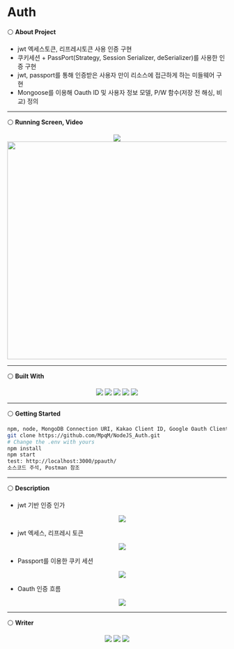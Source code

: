 # Auth
⚪ **About Project**
  * jwt 엑세스토큰, 리프레시토큰 사용 인증 구현
  * 쿠키세션 + PassPort(Strategy, Session Serializer, deSerializer)를 사용한 인증 구현
  * jwt, passport를 통해 인증받은 사용자 만이 리소스에 접근하게 하는 미들웨어 구현
  * Mongoose를 이용해 Oauth ID 및 사용자 정보 모델, P/W 함수(저장 전 해싱, 비교) 정의

* * *

⚪ **Running Screen, Video**
<p align ="center">
<a href="https://www.youtube.com/watch?v=vQkZ0dgmi9I"><img src ="https://img.shields.io/badge/youtube-FF0000.svg?&style=for-the-badge&logo=youtube&logoColor=white"/></a>
</br>
<img width="700" height="500" src="https://user-images.githubusercontent.com/79093184/268300607-ec6350cc-e75c-4796-b58d-3ce3a4182c51.png"/>
</p>

* * *

⚪ **Built With**
<p align ="center">
  <img src ="https://img.shields.io/badge/ejs-F7DF1E.svg?&style=for-the-badge&logo=ejs&logoColor=white"/> <img src ="https://img.shields.io/badge/javascript-F7DF1E.svg?&style=for-the-badge&logo=JavaScript&logoColor=white"/> <img src ="https://img.shields.io/badge/express-339933.svg?&style=for-the-badge&logo=express&logoColor=white"/> <img src ="https://img.shields.io/badge/nodejs-339933.svg?&style=for-the-badge&logo=nodedotjs&logoColor=white"/> <img src ="https://img.shields.io/badge/mongodb-339933.svg?&style=for-the-badge&logo=mongodb&logoColor=white"/>
</p>

* * *

⚪ **Getting Started**
  ```bash
  npm, node, MongoDB Connection URI, Kakao Client ID, Google Oauth Client ID
  git clone https://github.com/MpqM/NodeJS_Auth.git
  # Change the .env with yours
  npm install
  npm start
  test: http://localhost:3000/ppauth/
  소스코드 주석, Postman 참조
  ```

* * *

⚪ **Description**
 * jwt 기반 인증 인가
   <p align ="center"><img src="https://user-images.githubusercontent.com/79093184/268309865-786a47dc-375f-4eae-bf8e-1834a2a7002c.png"/></p>
 * jwt 엑세스, 리프레시 토큰
   <p align ="center"><img src="https://user-images.githubusercontent.com/79093184/268310086-41f36848-0fa9-4de2-b80b-019cb2eacc1b.png"/></p>
 * Passport를 이용한 쿠키 세션
   <p align ="center"><img src="https://user-images.githubusercontent.com/79093184/268310220-7ddbc695-f9a4-4231-88bd-53142ffda367.png"/></p>
 * Oauth 인증 흐름
   <p align ="center"><img src="https://user-images.githubusercontent.com/79093184/268310369-5082e1e3-b6f9-4847-a262-fdf04b637dcf.png"/></p>

* * *

⚪ **Writer**
<p align ="center">
  <img src ="https://img.shields.io/badge/gmail-EA4335.svg?&style=for-the-badge&logo=gmail&logoColor=white"/></a> <a href = "https://github.com/MpqM"><img src ="https://img.shields.io/badge/GitHub-181717.svg?&style=for-the-badge&logo=GitHub&logoColor=white"/></a> <a href = "https://MpqM.tistory.com/"> <img src ="https://img.shields.io/badge/tistory-000000.svg?&style=for-the-badge&logo=Tistory&logoColor=white"/></a>
</p>
